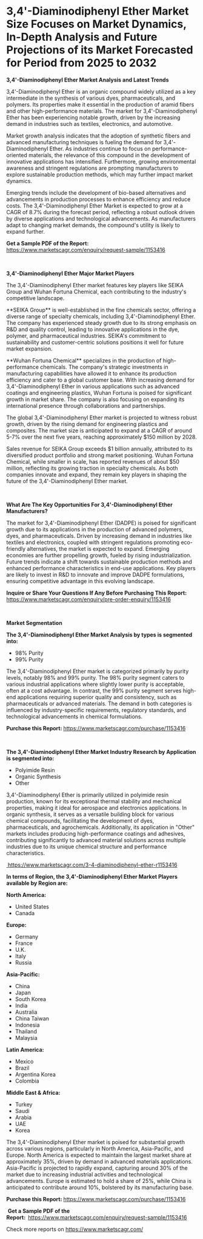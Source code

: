 <p><h1>3,4'-Diaminodiphenyl Ether Market Size Focuses on Market Dynamics, In-Depth Analysis and Future Projections of its Market Forecasted for Period from 2025 to 2032</h1></p><p><strong>3,4'-Diaminodiphenyl Ether Market Analysis and Latest Trends</strong></p>
<p><p>3,4'-Diaminodiphenyl Ether is an organic compound widely utilized as a key intermediate in the synthesis of various dyes, pharmaceuticals, and polymers. Its properties make it essential in the production of aramid fibers and other high-performance materials. The market for 3,4'-Diaminodiphenyl Ether has been experiencing notable growth, driven by the increasing demand in industries such as textiles, electronics, and automotive.</p><p>Market growth analysis indicates that the adoption of synthetic fibers and advanced manufacturing techniques is fueling the demand for 3,4'-Diaminodiphenyl Ether. As industries continue to focus on performance-oriented materials, the relevance of this compound in the development of innovative applications has intensified. Furthermore, growing environmental awareness and stringent regulations are prompting manufacturers to explore sustainable production methods, which may further impact market dynamics.</p><p>Emerging trends include the development of bio-based alternatives and advancements in production processes to enhance efficiency and reduce costs. The 3,4'-Diaminodiphenyl Ether Market is expected to grow at a CAGR of 8.7% during the forecast period, reflecting a robust outlook driven by diverse applications and technological advancements. As manufacturers adapt to changing market demands, the compound's utility is likely to expand further.</p></p>
<p><strong>Get a Sample PDF of the Report:&nbsp;</strong> <a href="https://www.marketscagr.com/enquiry/request-sample/1153416?utm_campaign=2480&utm_medium=2&utm_source=Github&utm_content=ia&utm_term=26032025&utm_id=34-diaminodiphenyl-ether">https://www.marketscagr.com/enquiry/request-sample/1153416</a></p>
<p>&nbsp;</p>
<p><strong>3,4'-Diaminodiphenyl Ether Major Market Players</strong></p>
<p><p>The 3,4'-Diaminodiphenyl Ether market features key players like SEIKA Group and Wuhan Fortuna Chemical, each contributing to the industry's competitive landscape.</p><p>**SEIKA Group** is well-established in the fine chemicals sector, offering a diverse range of specialty chemicals, including 3,4'-Diaminodiphenyl Ether. The company has experienced steady growth due to its strong emphasis on R&D and quality control, leading to innovative applications in the dye, polymer, and pharmaceutical industries. SEIKA's commitment to sustainability and customer-centric solutions positions it well for future market expansion.</p><p>**Wuhan Fortuna Chemical** specializes in the production of high-performance chemicals. The company's strategic investments in manufacturing capabilities have allowed it to enhance its production efficiency and cater to a global customer base. With increasing demand for 3,4'-Diaminodiphenyl Ether in various applications such as advanced coatings and engineering plastics, Wuhan Fortuna is poised for significant growth in market share. The company is also focusing on expanding its international presence through collaborations and partnerships.</p><p>The global 3,4'-Diaminodiphenyl Ether market is projected to witness robust growth, driven by the rising demand for engineering plastics and composites. The market size is anticipated to expand at a CAGR of around 5-7% over the next five years, reaching approximately $150 million by 2028.</p><p>Sales revenue for SEIKA Group exceeds $1 billion annually, attributed to its diversified product portfolio and strong market positioning. Wuhan Fortuna Chemical, while smaller in scale, has reported revenues of about $50 million, reflecting its growing traction in specialty chemicals. As both companies innovate and expand, they remain key players in shaping the future of the 3,4'-Diaminodiphenyl Ether market.</p></p>
<p>&nbsp;</p>
<p><strong>What Are The Key Opportunities For 3,4'-Diaminodiphenyl Ether Manufacturers?</strong></p>
<p><p>The market for 3,4'-Diaminodiphenyl Ether (DADPE) is poised for significant growth due to its applications in the production of advanced polymers, dyes, and pharmaceuticals. Driven by increasing demand in industries like textiles and electronics, coupled with stringent regulations promoting eco-friendly alternatives, the market is expected to expand. Emerging economies are further propelling growth, fueled by rising industrialization. Future trends indicate a shift towards sustainable production methods and enhanced performance characteristics in end-use applications. Key players are likely to invest in R&D to innovate and improve DADPE formulations, ensuring competitive advantage in this evolving landscape.</p></p>
<p><strong>Inquire or Share Your Questions If Any Before Purchasing This Report:</strong> <a href="https://www.marketscagr.com/enquiry/pre-order-enquiry/1153416?utm_campaign=2480&utm_medium=2&utm_source=Github&utm_content=ia&utm_term=26032025&utm_id=34-diaminodiphenyl-ether">https://www.marketscagr.com/enquiry/pre-order-enquiry/1153416</a></p>
<p>&nbsp;</p>
<p><strong>Market Segmentation</strong></p>
<p><strong>The 3,4'-Diaminodiphenyl Ether Market Analysis by types is segmented into:</strong></p>
<p><ul><li>98% Purity</li><li>99% Purity</li></ul></p>
<p><p>The 3,4'-Diaminodiphenyl Ether market is categorized primarily by purity levels, notably 98% and 99% purity. The 98% purity segment caters to various industrial applications where slightly lower purity is acceptable, often at a cost advantage. In contrast, the 99% purity segment serves high-end applications requiring superior quality and consistency, such as pharmaceuticals or advanced materials. The demand in both categories is influenced by industry-specific requirements, regulatory standards, and technological advancements in chemical formulations.</p></p>
<p><strong>Purchase this Report:&nbsp;</strong><a href="https://www.marketscagr.com/purchase/1153416?utm_campaign=2480&utm_medium=2&utm_source=Github&utm_content=ia&utm_term=26032025&utm_id=34-diaminodiphenyl-ether">https://www.marketscagr.com/purchase/1153416</a></p>
<p>&nbsp;</p>
<p><strong>The 3,4'-Diaminodiphenyl Ether Market Industry Research by Application is segmented into:</strong></p>
<p><ul><li>Polyimide Resin</li><li>Organic Synthesis</li><li>Other</li></ul></p>
<p><p>3,4'-Diaminodiphenyl Ether is primarily utilized in polyimide resin production, known for its exceptional thermal stability and mechanical properties, making it ideal for aerospace and electronics applications. In organic synthesis, it serves as a versatile building block for various chemical compounds, facilitating the development of dyes, pharmaceuticals, and agrochemicals. Additionally, its application in "Other" markets includes producing high-performance coatings and adhesives, contributing significantly to advanced material solutions across multiple industries due to its unique chemical structure and performance characteristics.</p></p>
<p><a href="https://www.marketscagr.com/3-4-diaminodiphenyl-ether-r1153416?utm_campaign=2480&utm_medium=2&utm_source=Github&utm_content=ia&utm_term=26032025&utm_id=34-diaminodiphenyl-ether">&nbsp;https://www.marketscagr.com/3-4-diaminodiphenyl-ether-r1153416</a></p>
<p><strong>In terms of Region, the 3,4'-Diaminodiphenyl Ether Market Players available by Region are:</strong></p>
<p>
    <p> <strong> North America: </strong>
        <ul>
            <li>United States</li>
            <li>Canada</li>
        </ul>
        </p> 
    <p> <strong> Europe: </strong>
        <ul>
            <li>Germany</li>
            <li>France</li>
            <li>U.K.</li>
            <li>Italy</li>
            <li>Russia</li>
        </ul>
        </p> 
    <p> <strong> Asia-Pacific: </strong>
        <ul>
            <li>China</li>
            <li>Japan</li>
            <li>South Korea</li>
            <li>India</li>
            <li>Australia</li>
            <li>China Taiwan</li>
            <li>Indonesia</li>
            <li>Thailand</li>
            <li>Malaysia</li>
        </ul>
        </p> 
    <p> <strong> Latin America: </strong>
        <ul>
            <li>Mexico</li>
            <li>Brazil</li>
            <li>Argentina Korea</li>
            <li>Colombia</li>
        </ul>
        </p> 
    <p> <strong> Middle East & Africa: </strong>
        <ul>
            <li>Turkey</li>
            <li>Saudi</li>
            <li>Arabia</li>
            <li>UAE</li>
            <li>Korea</li>
        </ul>
    </p>
    </p>
<p><p>The 3,4'-Diaminodiphenyl Ether market is poised for substantial growth across various regions, particularly in North America, Asia-Pacific, and Europe. North America is expected to maintain the largest market share at approximately 35%, driven by demand in advanced materials applications. Asia-Pacific is projected to rapidly expand, capturing around 30% of the market due to increasing industrial activities and technological advancements. Europe is estimated to hold a share of 25%, while China is anticipated to contribute around 10%, bolstered by its manufacturing base.</p></p>
<p><strong>Purchase this Report: </strong><a href="https://www.marketscagr.com/purchase/1153416?utm_campaign=2480&utm_medium=2&utm_source=Github&utm_content=ia&utm_term=26032025&utm_id=34-diaminodiphenyl-ether">https://www.marketscagr.com/purchase/1153416</a></p>
<p>&nbsp;<strong>Get a Sample PDF of the Report:&nbsp;&nbsp;</strong><a href="https://www.marketscagr.com/enquiry/request-sample/1153416?utm_campaign=2480&utm_medium=2&utm_source=Github&utm_content=ia&utm_term=26032025&utm_id=34-diaminodiphenyl-ether">https://www.marketscagr.com/enquiry/request-sample/1153416</a></p>
<p><strong></strong></p>
<p>Check more reports on <a href="https://www.marketscagr.com/?utm_campaign=2480&utm_medium=2&utm_source=Github&utm_content=ia&utm_term=26032025&utm_id=34-diaminodiphenyl-ether">https://www.marketscagr.com/</a></p>